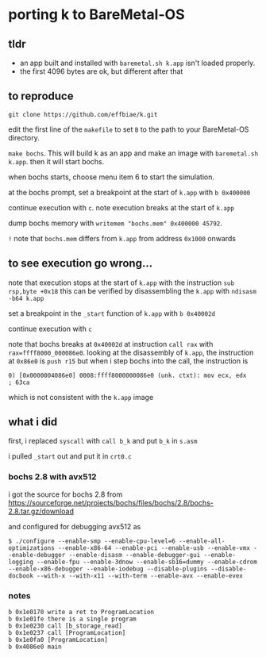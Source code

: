 # porting k to BareMetal-OS

## tldr
 - an app built and installed with `baremetal.sh k.app` isn't loaded properly.
 - the first 4096 bytes are ok, but different after that

## to reproduce
```
git clone https://github.com/effbiae/k.git
```
edit the first line of the `makefile` to set `B` to the path to your BareMetal-OS directory.

`make bochs`. This will build k as an app and make an image with `baremetal.sh k.app`. 
then it will start bochs.

when bochs starts, choose menu item 6 to start the simulation. 

at the bochs prompt, set a breakpoint at the start of `k.app` with `b 0x400000`

continue execution with `c`.  note execution breaks at the start of `k.app`

dump bochs memory with `writemem "bochs.mem" 0x400000 45792`. 

`!` note that `bochs.mem` differs from `k.app` from address `0x1000` onwards

## to see execution go wrong...
note that execution stops at the start of `k.app` with the instruction `sub rsp,byte +0x18` this can be verified by disassembling the `k.app` with `ndisasm -b64 k.app`

set a breakpoint in the `_start` function of `k.app` with `b 0x40002d`

continue execution with `c`

note that bochs breaks at `0x40002d` at instruction `call rax` with `rax=ffff8000_000086e0`. looking at the disassembly of `k.app`, the instruction at `0x86e0` is `push r15` but when i step bochs into the call, the instruction is 
```
0) [0x0000004086e0] 0008:ffff8000000086e0 (unk. ctxt): mov ecx, edx              ; 63ca
```
which is not consistent with the `k.app` image

## what i did

first, i replaced `syscall` with `call b_k` and put `b_k` in `s.asm`

i pulled `_start` out and put it in `crt0.c`

### bochs 2.8 with avx512
i got the source for bochs 2.8 from https://sourceforge.net/projects/bochs/files/bochs/2.8/bochs-2.8.tar.gz/download

and configured for debugging avx512 as
```
$ ./configure --enable-smp --enable-cpu-level=6 --enable-all-optimizations --enable-x86-64 --enable-pci --enable-usb --enable-vmx --enable-debugger --enable-disasm --enable-debugger-gui --enable-logging --enable-fpu --enable-3dnow --enable-sb16=dummy --enable-cdrom --enable-x86-debugger --enable-iodebug --disable-plugins --disable-docbook --with-x --with-x11 --with-term --enable-avx --enable-evex
```

### notes
```
b 0x1e0170 write a ret to ProgramLocation
b 0x1e01fe there is a single program
b 0x1e0230 call [b_storage_read]
b 0x1e0237 call [ProgramLocation]
b 0x1e0fa0 [ProgramLocation]
b 0x4086e0 main
```
